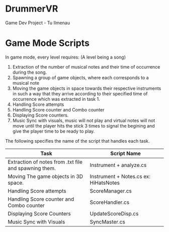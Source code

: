 # DrummerVR
Game Dev Project - Tu Ilmenau

# Game Mode Scripts

In game mode, every level requires: (A level being a song)

1) Extraction of the number of musical notes and their time of occurrence during the song.
2) Spawning a group of game objects, where each corresponds to a musical note
3) Moving the game objects in space towards their respective instruments in such a
way that they arrive according to their specified time of occurrence which was
extracted in task 1.
4) Handling Score attempts
5) Handling Score counter and Combo counter
6) Displaying Score counters.
7) Music Sync with visuals, music will not play and virtual notes will not move until the player hits the stick 3 times to signal the begining and give the player time to be ready to play.

The following specifies the name of the script that handles each task.

| Task  | Script Name |
| ------------- | ------------- |
| Extraction of notes from .txt file and spawning them.  | Instrument + analyze.cs  |
| Moving The game objects in 3D space.  |  Instrument + Notes.cs ex: HiHatsNotes |
| Handling Score attempts  | ScoreManager.cs  |
| Handling Score counter and Combo counter  | ScoreHandler.cs  |
| Displaying Score Counters  | UpdateScoreDisp.cs  |
| Music Sync with Visuals | SyncMaster.cs  |
